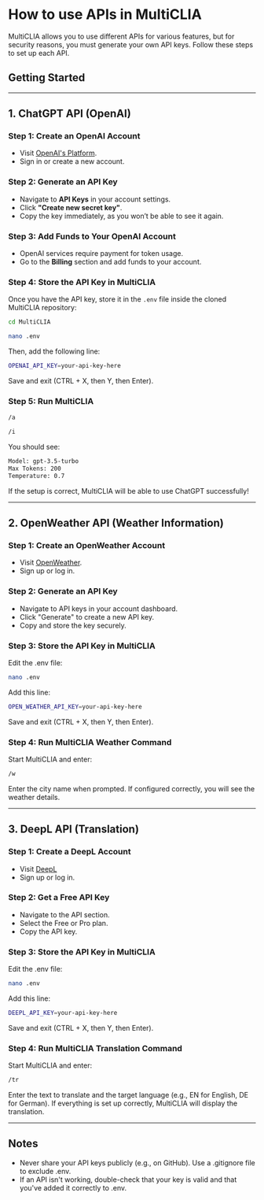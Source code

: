 # How to use APIs in MultiCLIA

MultiCLIA allows you to use different APIs for various features, but for security reasons, you must generate your own API keys. Follow these steps to set up each API.

## Getting Started

---

## 1. ChatGPT API (OpenAI)

### Step 1: Create an OpenAI Account
- Visit [OpenAI's Platform](https://platform.openai.com/).
- Sign in or create a new account.

### Step 2: Generate an API Key
- Navigate to **API Keys** in your account settings.
- Click **"Create new secret key"**.
- Copy the key immediately, as you won’t be able to see it again.

### Step 3: Add Funds to Your OpenAI Account
- OpenAI services require payment for token usage.
- Go to the **Billing** section and add funds to your account.

### Step 4: Store the API Key in MultiCLIA
Once you have the API key, store it in the `.env` file inside the cloned MultiCLIA repository:

```sh
cd MultiCLIA
```

```sh
nano .env
```

Then, add the following line:

```sh
OPENAI_API_KEY=your-api-key-here
```

Save and exit (CTRL + X, then Y, then Enter).

### Step 5: Run MultiCLIA

```sh
/a
```

```sh
/i
```

You should see:

```sh
Model: gpt-3.5-turbo
Max Tokens: 200
Temperature: 0.7
```

If the setup is correct, MultiCLIA will be able to use ChatGPT successfully!

---

## 2. OpenWeather API (Weather Information)

### Step 1: Create an OpenWeather Account
- Visit [OpenWeather](https://openweathermap.org).
- Sign up or log in.

### Step 2: Generate an API Key
- Navigate to API keys in your account dashboard.
- Click "Generate" to create a new API key.
- Copy and store the key securely.

### Step 3: Store the API Key in MultiCLIA
Edit the .env file:

```sh
nano .env
```
Add this line:
```sh
OPEN_WEATHER_API_KEY=your-api-key-here
```
Save and exit (CTRL + X, then Y, then Enter).

### Step 4: Run MultiCLIA Weather Command
Start MultiCLIA and enter:
```sh
/w
```
Enter the city name when prompted. If configured correctly, you will see the weather details.

---

## 3. DeepL API (Translation)

### Step 1: Create a DeepL Account
- Visit [DeepL](https://www.deepl.com/en/your-account)
- Sign up or log in.

### Step 2: Get a Free API Key
- Navigate to the API section.
- Select the Free or Pro plan.
- Copy the API key.

### Step 3: Store the API Key in MultiCLIA
Edit the .env file:
```sh
nano .env
```
Add this line:
```sh
DEEPL_API_KEY=your-api-key-here
```
Save and exit (CTRL + X, then Y, then Enter).

### Step 4: Run MultiCLIA Translation Command
Start MultiCLIA and enter:
```sh
/tr
```

Enter the text to translate and the target language (e.g., EN for English, DE for German).
If everything is set up correctly, MultiCLIA will display the translation.

---

## Notes
- Never share your API keys publicly (e.g., on GitHub). Use a .gitignore file to exclude .env.
- If an API isn't working, double-check that your key is valid and that you've added it correctly to .env.